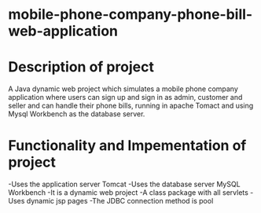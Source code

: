# mobile-phone-company-phone-bill-web-application

# Description of project
A Java dynamic web project which simulates a mobile phone company application where users can sign up and sign in as admin, customer and seller and can handle their phone bills, running in apache Tomact and using Mysql Workbench as the database server.

# Functionality and Impementation of project
-Uses the application server Tomcat
-Uses the database server MySQL Workbench
-It is a dynamic web project
-A class package with all servlets
-Uses dynamic jsp pages
-The JDBC connection method is pool
